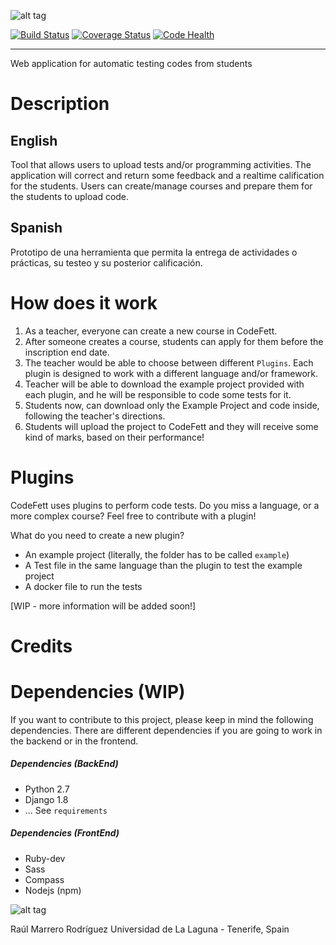 ![alt tag](https://raw.githubusercontent.com/Rulox/codefett/develop/codefett/assets/images/logo_small.png)

[![Build Status](https://travis-ci.org/Rulox/codefett.svg)](https://travis-ci.org/Rulox/codefett) [![Coverage Status](https://coveralls.io/repos/Rulox/codefett/badge.svg?branch=develop&service=github)](https://coveralls.io/github/Rulox/codefett?branch=develop)
[![Code Health](https://landscape.io/github/Rulox/codefett/develop/landscape.svg?style=flat)](https://landscape.io/github/Rulox/codefett/develop)

-------
Web application for automatic testing codes from students

# Description
## English
Tool that allows users to upload tests and/or programming activities. The application will correct and return some feedback and a realtime calification for the students. Users can create/manage courses and prepare them for the students to upload code.

## Spanish
Prototipo de una herramienta que permita la entrega de actividades o prácticas, su testeo y su posterior calificación.

# How does it work
1. As a teacher, everyone can create a new course in CodeFett.
2. After someone creates a course, students can apply for them before the inscription end date.
3. The teacher would be able to choose between different `Plugins`. Each plugin is designed to work
with a different language and/or framework.
4. Teacher will be able to download the example project provided with each plugin, and he will
be responsible to code some tests for it. 
5. Students now, can download only the Example Project and code inside, following the
teacher's directions. 
6. Students will upload the project to CodeFett and they will receive some kind of
marks, based on their performance!

# Plugins
CodeFett uses plugins to perform code tests. Do you miss a language, or a more complex 
course? Feel free to contribute with a plugin!

What do you need to create a new plugin?
- An example project (literally, the folder has to be called `example`)
- A Test file in the same language than the plugin to test the example project
- A docker file to run the tests

[WIP - more information will be added soon!]

# Credits

# Dependencies (WIP)
If you want to contribute to this project, please keep in mind the following dependencies. There
are different dependencies if you are going to work in the backend or in the frontend.
##### Dependencies (BackEnd)
* Python 2.7
* Django 1.8
* ... See `requirements`

##### Dependencies (FrontEnd)
* Ruby-dev
* Sass
* Compass
* Nodejs (npm)

![alt tag](http://upload.wikimedia.org/wikipedia/commons/thumb/0/06/AGPLv3_Logo.svg/200px-AGPLv3_Logo.svg.png)

Raúl Marrero Rodríguez
Universidad de La Laguna - Tenerife, Spain
